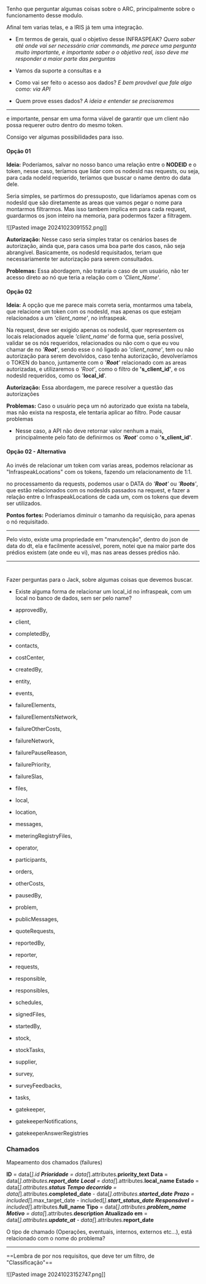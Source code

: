 Tenho que perguntar algumas coisas sobre o ARC, principalmente sobre o funcionamento desse modulo. 

Afinal tem varias telas, e a IRIS já tem uma integração. 


- Em termos de gerais, qual o objetivo desse INFRASPEAK? 
_Quero saber até onde vai ser necessário criar commands,  me parece uma pergunta muito importante, e importante saber o o objetivo real, isso deve me responder a maior parte das perguntas_


- Vamos da suporte a consultas e a 


- Como vai ser feito o acesso aos dados? 
_E bem provável que fale algo como: via API_ 
- Quem prove esses dados?
_A ideia e entender se precisaremos_


-----

e importante, pensar em uma forma viável de garantir que um client não possa requerer outro dentro do mesmo token.

Consigo ver algumas possibilidades para isso. 

#### Opção 01 

**Ideia:**
Poderíamos, salvar no nosso banco uma relação entre o **NODEID** e o token, nesse caso, teríamos que lidar com os nodesId nas requests, ou seja, para cada nodeId requerido, teríamos que buscar o name dentro do data dele. 

Seria simples, se partirmos do pressuposto, que lidaríamos apenas com os nodesId que são diretamente as areas que vamos pegar o nome para montarmos filtrarmos. Mas isso tambem implica em para cada request, guardarmos os json inteiro na memoria, para podermos fazer a filtragem. 

![[Pasted image 20241023091552.png]]

**Autorização:**
Nesse caso seria simples tratar os cenários bases de autorização, ainda que, para casos uma boa parte dos casos, não seja abrangível. Basicamente, os nodesId requisitados, teriam que necessariamente ter autorização para serem consultados. 

**Problemas:**
Essa abordagem, não trataria o caso de um usuário, não ter acesso direto ao nó que teria a relação com o _'Client_Name'_. 

#### Opção 02 

**Ideia:**
A opção que me parece mais correta seria, montarmos uma tabela, que relacione um token com os nodesId, mas apenas os que estejam relacionados a um _'client_name'_, no infraspeak. 

Na request, deve ser exigido apenas os nodesId, quer representem os locais relacionados aquele _'client_name'_ de forma que, seria possível, validar se os nós requeridos, relacionados ou não com o que eu vou chamar de no _'**Root**'_, sendo esse o nó ligado ao _'client_name'_, tem ou não autorização para serem devolvidos, caso tenha autorização, devolveríamos o TOKEN do banco, juntamente com o _'**Root**'_ relacionado com as areas autorizadas, e utilizaremos o _'Root'_, como o filtro de **'s_client_id'**, e os nodesId requeridos, como os '**local_id**'. 

**Autorização:**
Essa abordagem, me parece resolver a questão das autorizações

**Problemas:**
Caso o usuário peça um nó autorizado que exista na tabela, mas não exista na resposta, ele tentaria aplicar ao filtro. Pode causar problemas
 
- Nesse caso, a API não deve retornar valor nenhum a mais, principalmente pelo fato de definirmos os  _'**Root**'_  como o **'s_client_id'**.

#### Opção 02 - Alternativa

Ao invés de relacionar um token com varias areas, podemos relacionar as "InfraspeakLocations" com os tokens, fazendo um relacionamento de 1:1.

no processamento da requests, podemos usar o DATA do _'**Root**'_ ou  _'**Roots**'_, que estão relacionados com os nodesIds passados na request, e fazer a relação entre o InfraspeakLocations de cada um, com os tokens que devem ser utilizados. 

**Pontos fortes:**
Poderiamos diminuir o tamanho da requisição, para apenas o nó requisitado.

----- 

Pelo visto, existe uma propriedade em "manutenção", dentro do json de data do dt, ela e facilmente acessível, porem, notei que na maior parte dos prédios existem (ate onde eu vi), mas nas areas desses prédios não. 

-----
# 

Fazer perguntas para o Jack, sobre algumas coisas que devemos buscar. 
- Existe alguma forma de relacionar um local_id no infraspeak, com um local no banco de dados, sem ser pelo name? 

- approvedBy,
- client,
- completedBy,
- contacts,
- costCenter,
- createdBy,
- entity,
- events,
- failureElements,
- failureElementsNetwork,
- failureOtherCosts,
- failureNetwork,
- failurePauseReason,
- failurePriority,
- failureSlas,
- files,
- local,
- location,
- messages,
- meteringRegistryFiles,
- operator,
- participants,
- orders,
- otherCosts,
- pausedBy,
- problem,
- publicMessages,
- quoteRequests,
- reportedBy,
- reporter,
- requests,
- responsible,
- responsibles,
- schedules,
- signedFiles,
- startedBy,
- stock,
- stockTasks,
- supplier,
- survey,
- surveyFeedbacks,
- tasks,
- gatekeeper,
- gatekeeperNotifications,
- gatekeeperAnswerRegistries

### Chamados

Mapeamento dos chamados (failures)

**ID** = data[*].id
**Prioridade** = data[*].attributes.**priority_text**
**Data** = data[*].attributes.**report_date**
**Local** = data[*].attributes.**local_name**
**Estado** = data[*].attributes.**status**
**Tempo decorrido** = data[*].attributes.**completed_date** - data[*].attributes.**started_date**
**Prazo** = included[*].max_target_date - included[*].**start_status_date** 
**Responsável** = included[*].attributes.**full_name**
**Tipo** = data[*].attributes.**problem_name**
**Motivo** = data[*].attributes.**description**
**Atualizado em** = data[*].attributes.**update_at**  - data[*].attributes.**report_date** 

O tipo de chamado (Operações, eventuais, internos, externos etc...), está relacionado com o nome do problema?

------

==Lembra de por nos requisitos, que deve ter um filtro, de "Classificação"==

![[Pasted image 20241023152747.png]]

